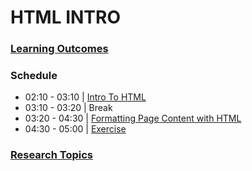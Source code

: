 # HTML INTRO

### [Learning Outcomes](learning-outcomes)

### Schedule

- 02:10 - 03:10 | [Intro To HTML](intro-to-html)
- 03:10 - 03:20 | Break
- 03:20 - 04:30 | [Formatting Page Content with HTML](elements-and-attributes)
- 04:30 - 05:00 | [Exercise](exercise)

### [Research Topics](research-topics)
